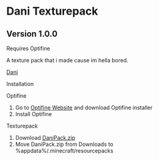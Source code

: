 # Dani Texturepack
## Version 1.0.0
Requires Optifine

A texture pack that i made cause im hella bored.

[Dani](https://www.youtube.com/channel/UCIabPXjvT5BVTxRDPCBBOOQ)



Installation

  Optifine
  1. Go to [Optifine Website](https://www.optifine.net/home) and download Optifine installer
  2. Install Optifine

  Texturepack
  1. Download [DaniPack.zip](https://github.com/mariyt10/DaniTexturepack/raw/main/DaniPack.zip)
  2. Move DaniPack.zip from Downloads to %appdata%/.minecraft/resourcepacks
